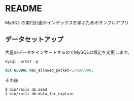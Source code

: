 # README

MySQL の実行計画やインデックスを学ぶためのサンプルアプリ

## データセットアップ

大量のデータをインサートするのでMySQLの設定を変更します。

```sql
mysql -uroot -p

SET GLOBAL max_allowed_packet=524288000;
```

その後
```bash
$ bin/rails db:seed
$ bin/rails db:data_for_explain
```
